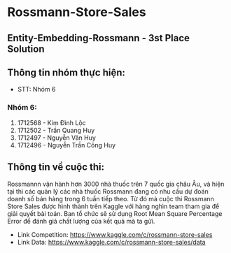 # Rossmann-Store-Sales

## Entity-Embedding-Rossmann - 3st Place Solution

## Thông tin nhóm thực hiện:

- STT: Nhóm 6

### Nhóm 6:

1. 1712568 - Kim Đình Lộc
2. 1712502 - Trần Quang Huy
3. 1712497 - Nguyễn Văn Huy
4. 1712496 - Nguyễn Trần Công Huy

## Thông tin về cuộc thi:

Rossmannn vận hành hơn 3000 nhà thuốc trên 7 quốc gia châu Âu, và hiện tại thì các quản lý các nhà thuốc Rossmann đang có nhu cầu dự đoán doanh số bán hàng trong 6 tuần tiếp theo. Từ đó mà cuộc thi Rossmann Store Sales được hình thành trên Kaggle với hàng nghìn team tham gia để giải quyết bài toán. Ban tổ chức sẽ sử dụng Root Mean Square Percentage Error để đánh giá chất lượng của kết quả mà ta gửi.

- Link Competition: https://www.kaggle.com/c/rossmann-store-sales
- Link Data: https://www.kaggle.com/c/rossmann-store-sales/data
